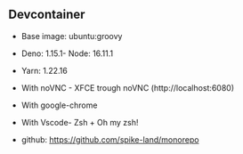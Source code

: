 ## Devcontainer

- Base image: ubuntu:groovy
- Deno: 1.15.1- Node: 16.11.1
- Yarn: 1.22.16
- With noVNC - XFCE trough noVNC (http://localhost:6080)
- With google-chrome
- With Vscode- Zsh + Oh my zsh!

- github: https://github.com/spike-land/monorepo
